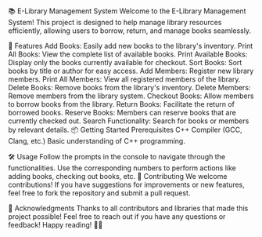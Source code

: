📚 E-Library Management System
Welcome to the E-Library Management System! This project is designed to help manage library resources efficiently, allowing users to borrow, return, and manage books seamlessly.

🚀 Features
Add Books: Easily add new books to the library's inventory.
Print All Books: View the complete list of available books.
Print Available Books: Display only the books currently available for checkout.
Sort Books: Sort books by title or author for easy access.
Add Members: Register new library members.
Print All Members: View all registered members of the library.
Delete Books: Remove books from the library's inventory.
Delete Members: Remove members from the library system.
Checkout Books: Allow members to borrow books from the library.
Return Books: Facilitate the return of borrowed books.
Reserve Books: Members can reserve books that are currently checked out.
Search Functionality: Search for books or members by relevant details.
📦 Getting Started
Prerequisites
C++ Compiler (GCC, Clang, etc.)
Basic understanding of C++ programming.

🛠️ Usage
Follow the prompts in the console to navigate through the functionalities.
Use the corresponding numbers to perform actions like adding books, checking out books, etc.
📄 Contributing
We welcome contributions! If you have suggestions for improvements or new features, feel free to fork the repository and submit a pull request.


🤝 Acknowledgments
Thanks to all contributors and libraries that made this project possible!
Feel free to reach out if you have any questions or feedback! Happy reading! 📖✨

